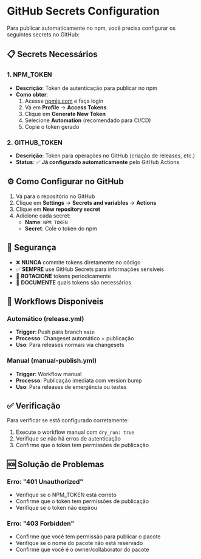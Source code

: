 # GitHub Secrets Configuration

Para publicar automaticamente no npm, você precisa configurar os seguintes secrets no GitHub:

## 📋 Secrets Necessários

### 1. NPM_TOKEN

- **Descrição**: Token de autenticação para publicar no npm
- **Como obter**:
  1. Acesse [npmjs.com](https://www.npmjs.com/) e faça login
  2. Vá em **Profile** → **Access Tokens**
  3. Clique em **Generate New Token**
  4. Selecione **Automation** (recomendado para CI/CD)
  5. Copie o token gerado

### 2. GITHUB_TOKEN

- **Descrição**: Token para operações no GitHub (criação de releases, etc.)
- **Status**: ✅ **Já configurado automaticamente** pelo GitHub Actions

## ⚙️ Como Configurar no GitHub

1. Vá para o repositório no GitHub
2. Clique em **Settings** → **Secrets and variables** → **Actions**
3. Clique em **New repository secret**
4. Adicione cada secret:
   - **Name**: `NPM_TOKEN`
   - **Secret**: Cole o token do npm

## 🔐 Segurança

- ❌ **NUNCA** commite tokens diretamente no código
- ✅ **SEMPRE** use GitHub Secrets para informações sensíveis
- 🔄 **ROTACIONE** tokens periodicamente
- 📝 **DOCUMENTE** quais tokens são necessários

## 🚀 Workflows Disponíveis

### Automático (release.yml)

- **Trigger**: Push para branch `main`
- **Processo**: Changeset automático + publicação
- **Uso**: Para releases normais via changesets

### Manual (manual-publish.yml)

- **Trigger**: Workflow manual
- **Processo**: Publicação imediata com version bump
- **Uso**: Para releases de emergência ou testes

## ✅ Verificação

Para verificar se está configurado corretamente:

1. Execute o workflow manual com `dry_run: true`
2. Verifique se não há erros de autenticação
3. Confirme que o token tem permissões de publicação

## 🆘 Solução de Problemas

### Erro: "401 Unauthorized"

- Verifique se o NPM_TOKEN está correto
- Confirme que o token tem permissões de publicação
- Verifique se o token não expirou

### Erro: "403 Forbidden"

- Confirme que você tem permissão para publicar o pacote
- Verifique se o nome do pacote não está reservado
- Confirme que você é o owner/collaborator do pacote
